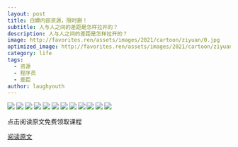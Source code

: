 ```yaml
---
layout: post
title: 白嫖内部资源，限时删！
subtitle: 人与人之间的差距是怎样拉开的？
description: 人与人之间的差距是怎样拉开的？
image: http://favorites.ren/assets/images/2021/cartoon/ziyuan/0.jpg
optimized_image: http://favorites.ren/assets/images/2021/cartoon/ziyuan/0.jpg
category: life
tags:
  - 资源
  - 程序员
  - 差距
author: laughyouth
---
```


![](http://favorites.ren/assets/images/2021/cartoon/ziyuan/1.jpg)
![](http://favorites.ren/assets/images/2021/cartoon/ziyuan/2.jpg)
![](http://favorites.ren/assets/images/2021/cartoon/ziyuan/3.jpg)
![](http://favorites.ren/assets/images/2021/cartoon/ziyuan/4.jpg)
![](http://favorites.ren/assets/images/2021/cartoon/ziyuan/5.jpg)
![](http://favorites.ren/assets/images/2021/cartoon/ziyuan/6.jpg)
![](http://favorites.ren/assets/images/2021/cartoon/ziyuan/7.jpg)
![](http://favorites.ren/assets/images/2021/cartoon/ziyuan/8.jpg)
![](http://favorites.ren/assets/images/2021/cartoon/ziyuan/9.jpg)
![](http://favorites.ren/assets/images/2021/cartoon/ziyuan/10.jpg)
![](http://favorites.ren/assets/images/2021/cartoon/ziyuan/11.jpg)
![](http://favorites.ren/assets/images/2021/cartoon/ziyuan/12.jpg)
  
点击阅读原文免费领取课程
  
[阅读原文](https://h5.ichangtou.com/ict_market/wx-inner-page/v210/TrainingCamp.html?key=E151BCF5)
